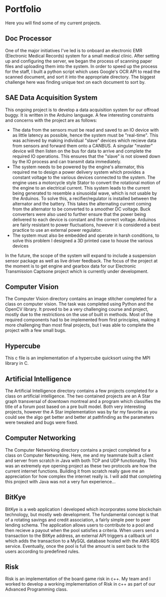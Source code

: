 # Portfolio
Here you will find some of my current projects.


## Doc Processor
One of the major initiatives I've led is to onboard an electronic EMR (Electronic Medical Records) system for a small medical clinic. After setting up and configuring the server, we began the process of scanning paper files and uploading them into the system. 
In order to speed up the process for the staff, I built a python script which uses Google's OCR API to read the scanned document, and sort it into the appropriate directory. 
The biggest challenge here was finding unique text on each document to sort by.

## SAE Data Acquisition System
This ongoing project is to develop a data acquisition system for our offroad buggy. It is written in the Arduino language. 
A few interesting constraints and concerns with the project are as follows: 
- The data from the sensors must be read and saved to an IO device with as little latency as possible, hence the system must be        "real-time". This was achieved by making individual "slave" devices which recieve data from sensors and forward them onto a CANBUS.   A singular "master" device will then listen on the bus for data to arrive and complete the required IO operations. This ensures that the "slave" is not slowed down by the IO process and can transmit data immediately. 
- The system needs to be powered by the engine's alternator, this required me to design a power delivery system which provides a constant voltage to the various devices connected to the system. The engine uses a motorcycle style Stator to convert the rotational motion of the engine to an electrical current. This system leads to the current being generated to resemble a sinusoidal wave, which is not usable by the Arduinos. To solve this, a recifier/regulator is installed between the alternator and the battery. This takes the alternating current coming from the alternator to be converted to a smoother DC voltage. Buck converters were also used to further ensure that the power being delivered to each device is constant and the correct voltage. Arduinos are fairly resistant to power fluctuations, however it is considered a best practice to use an external power regulator. 
- The system must also be embedded and operate in harsh conditions, to solve this problem I designed a 3D printed case to house the various devices
  
In the future, the scope of the system will expand to include a suspension sensor package as well as live driver feedback. The focus of the project at the moment is to get engine and gearbox data for our Electronic Transmission Captsone project which is currently under development. 

## Computer Vision 
The Computer Vision directory contains an image stitcher completed for a class on computer vision. The task was completed using Python and the OpenCV library. It proved to be a very challenging course and project, mostly due to the restrictions on
the use of built in methods. Most of the required components had to be implemented from first principles, making it more challenging than most final projects,
but I was able to complete the project with a few small bugs. 

## Hypercube
This c file is an implementation of a hypercube quicksort using the MPI library in C.

## Artificial Intelligence 
The Artificial Intelligence directory contains a few projects completed for a class on artificial intelligence. The two contained projects are an A Star graph transversal of downtown montreal and a program which classifies the title of a forum post based on a pre built model.
Both very interesting projects, however the A Star implementation was by far my favorite as you could see the algo get better and better at pathfinding as the parameters were tweaked and bugs were fixed. 

## Computer Networking 
The Computer Networking directory contains a project completed for a class on Computer Networking. Here, me and my teammate built a client and server from scratch in Java with both TCP and UDP functionality. This was an extremely eye opening project as these two protocols are how the current internet functions. 
Building it from scratch really gave me an appreciation for how complex the internet really is. I will add that completing this project with Java was not a very fun experience...

## BitKye 
BitKye is a web application I developed which incorporates some blockchain technology, but mostly web development. The fundamental concept is that of a rotating savings and credit association, a fairly simple peer to peer lending schema.
The application allows users to contribute to a pool and then recieve a payout when the pool satisfies a criteria.
When users send a transaction to the BitKye address, an external API triggers a callback url which adds the transaction to a
MySQL database hosted with the AWS RDS service. Eventually, once the pool is full the amount is sent back to the users according to predefined rules. 


## Risk 
Risk is an implementation of the board game risk in c++. My team and I worked to develop a working implementation of Risk in c++ as part of our Advanced Programming class.



  
